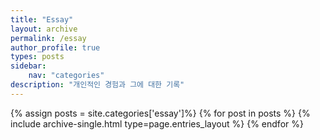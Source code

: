 ```yaml
---
title: "Essay"
layout: archive
permalink: /essay
author_profile: true
types: posts
sidebar:
    nav: "categories"
description: "개인적인 경험과 그에 대한 기록"
---
```


{% assign posts = site.categories['essay']%}
{% for post in posts %}
  {% include archive-single.html type=page.entries_layout %}
{% endfor %}
